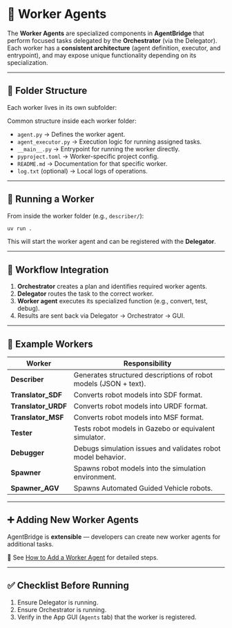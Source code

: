 # 🤖 Worker Agents

The **Worker Agents** are specialized components in **AgentBridge** that perform focused tasks delegated by the **Orchestrator** (via the Delegator).  
Each worker has a **consistent architecture** (agent definition, executor, and entrypoint), and may expose unique functionality depending on its specialization.

---

## 📂 Folder Structure

Each worker lives in its own subfolder:

Common structure inside each worker folder:
- `agent.py` → Defines the worker agent.  
- `agent_executor.py` → Execution logic for running assigned tasks.  
- `__main__.py` → Entrypoint for running the worker directly.  
- `pyproject.toml` → Worker-specific project config.  
- `README.md` → Documentation for that specific worker.  
- `log.txt` (optional) → Local logs of operations.  

---

## 🚀 Running a Worker


From inside the worker folder (e.g., `describer/`):

```bash
uv run .
```

This will start the worker agent and can be registered with the **Delegator**.  

---

## 🔁 Workflow Integration

1. **Orchestrator** creates a plan and identifies required worker agents.  
2. **Delegator** routes the task to the correct worker.  
3. **Worker agent** executes its specialized function (e.g., convert, test, debug).  
4. Results are sent back via Delegator → Orchestrator → GUI.  

---

## 🧩 Example Workers

| Worker       | Responsibility |
|--------------|----------------|
| **Describer** | Generates structured descriptions of robot models (JSON + text). |
| **Translator_SDF** | Converts robot models into SDF format. |
| **Translator_URDF** | Converts robot models into URDF format. |
| **Translator_MSF** | Converts robot models into MSF format. |
| **Tester** | Tests robot models in Gazebo or equivalent simulator. |
| **Debugger** | Debugs simulation issues and validates robot model behavior. |
| **Spawner** | Spawns robot models into the simulation environment. |
| **Spawner_AGV** | Spawns Automated Guided Vehicle robots. |

---

## ➕ Adding New Worker Agents

AgentBridge is **extensible** — developers can create new worker agents for additional tasks.  

📖 See [How to Add a Worker Agent](HOW_TO_ADD_WORKER.md) for detailed steps.  

---

## ✅ Checklist Before Running

1. Ensure Delegator is running.  
2. Ensure Orchestrator is running.  
5. Verify in the App GUI (`Agents` tab) that the worker is registered.  


